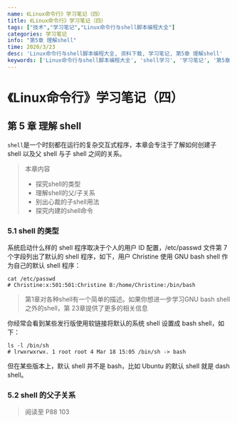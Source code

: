 ```yaml
---
name: 《Linux命令行》学习笔记（四）
title: 《Linux命令行》学习笔记（四）
tags: ["技术","学习笔记","Linux命令行与shell脚本编程大全"]
categories: 学习笔记
info: "第5章 理解shell"
time: 2020/3/23
desc: 'Linux命令行与shell脚本编程大全, 资料下载, 学习笔记, 第5章 理解shell'
keywords: ['Linux命令行与shell脚本编程大全', 'shell学习', '学习笔记', '第5章 理解shell']
---
```


# 《Linux命令行》学习笔记（四）

## 第 5 章 理解 shell

`shell`是一个时刻都在运行的复杂交互式程序，本章会专注于了解如何创建子 shell 以及父 shell 与子 shell 之间的关系。

> 本章内容
>
> - 探究shell的类型
> - 理解shell的父/子关系
> - 别出心裁的子shell用法
> - 探究内建的shell命令 

### 5.1 shell 的类型

系统启动什么样的 shell 程序取决于个人的用户 ID 配置，/etc/passwd 文件第 7 个字段列出了默认的 shell 程序，如下，用户 Christine 使用 GNU bash shell 作为自己的默认 shell 程序：

```shell
cat /etc/passwd
# Christine:x:501:501:Christine B:/home/Christine:/bin/bash
```

> 第1章对各种shell有一个简单的描述。如果你想进一步学习GNU bash shell之外的shell，第 23章提供了更多的相关信息

你经常会看到某些发行版使用软链接将默认的系统 shell 设置成 bash shell，如下：

```shell
ls -l /bin/sh
# lrwxrwxrwx. 1 root root 4 Mar 18 15:05 /bin/sh -> bash
```

但在某些版本上，默认 shell 并不是 bash，比如 Ubuntu 的默认 shell 就是 dash shell。

### 5.2 shell 的父子关系





> 阅读至 P88 103
